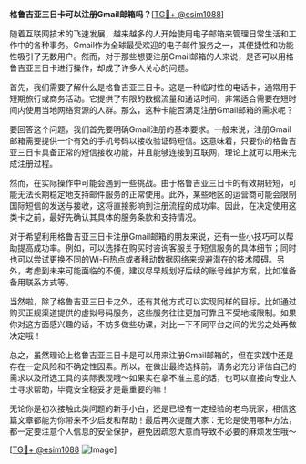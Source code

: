**格鲁吉亚三日卡可以注册Gmail邮箱吗？**[[TG💪+ @esim1088](https://t.me/s/esim1088)]

随着互联网技术的飞速发展，越来越多的人开始使用电子邮箱来管理日常生活和工作中的各种事务。Gmail作为全球最受欢迎的电子邮件服务之一，其便捷性和功能性吸引了无数用户。然而，对于那些想要注册Gmail邮箱的人来说，是否可以用格鲁吉亚三日卡进行操作，却成了许多人关心的问题。

首先，我们需要了解什么是格鲁吉亚三日卡。这是一种临时性的电话卡，通常用于短期旅行或商务活动。它提供了有限的数据流量和通话时间，非常适合需要在短时间内使用当地网络资源的人群。那么，这种卡能否满足注册Gmail邮箱的需求呢？

要回答这个问题，我们首先要明确Gmail注册的基本要求。一般来说，注册Gmail邮箱需要提供一个有效的手机号码以接收验证码短信。这意味着，只要你的格鲁吉亚三日卡具备正常的短信接收功能，并且能够连接到互联网，理论上就可以用来完成注册过程。

然而，在实际操作中可能会遇到一些挑战。由于格鲁吉亚三日卡的有效期较短，可能无法长期稳定地支持邮件服务的正常使用。此外，某些地区的运营商可能会限制国际短信的发送与接收，这将直接影响到注册流程的成功率。因此，在决定使用这类卡之前，最好先确认其具体的服务条款和支持情况。

对于希望利用格鲁吉亚三日卡注册Gmail邮箱的朋友来说，还有一些小技巧可以帮助提高成功率。例如，可以选择在购买时咨询客服关于短信服务的具体细节；同时也可以尝试更换不同的Wi-Fi热点或者移动数据网络来规避潜在的技术障碍。另外，考虑到未来可能面临的不便，建议尽早规划好后续的账号维护方案，比如准备备用联系方式等。

当然啦，除了格鲁吉亚三日卡之外，还有其他方式可以实现同样的目标。比如通过购买正规渠道提供的虚拟号码服务，这些服务往往更加可靠且不受地域限制。如果你对这方面感兴趣的话，不妨多做些功课，对比一下不同平台之间的优劣之处再做决定哦！

总之，虽然理论上格鲁吉亚三日卡是可以用来注册Gmail邮箱的，但在实践中还是存在一定风险和不确定性因素。所以，在做出最终选择前，请务必充分评估自己的需求以及所选工具的实际表现哦～如果实在拿不准主意的话，也可以直接向专业人士寻求帮助，毕竟安全稳妥才是最重要的嘛！

无论你是初次接触此类问题的新手小白，还是已经有一定经验的老鸟玩家，相信这篇文章都能为你带来不少启发和帮助！最后再次提醒大家：无论是使用哪种方法，都一定要注意个人信息的安全保护，避免因疏忽大意而导致不必要的麻烦发生哦～

[[TG💪+ @esim1088](https://t.me/s/esim1088) ![Image](https://i.postimg.cc/4NQfJmqS/Snipaste-2025-05-13-00-14-12.png)]